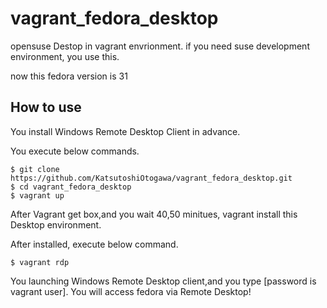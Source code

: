 # vagrant_fedora_desktop
opensuse Destop in vagrant envrionment. if you need suse development environment, you use this.

now this fedora version is 31

## How to use

You install Windows Remote Desktop Client in advance.

You execute below commands.

```
$ git clone https://github.com/KatsutoshiOtogawa/vagrant_fedora_desktop.git
$ cd vagrant_fedora_desktop
$ vagrant up
```

After Vagrant get box,and you wait 40,50 minitues, vagrant install this Desktop environment.

After installed, execute below command.

```
$ vagrant rdp
```

You launching Windows Remote Desktop client,and you type [password is vagrant user].
You will access fedora via Remote Desktop!

